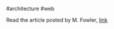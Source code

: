 #architecture #web 

Read the article posted by M. Fowler, [link](/https://martinfowler.com/articles/richardsonMaturityModel.html)


